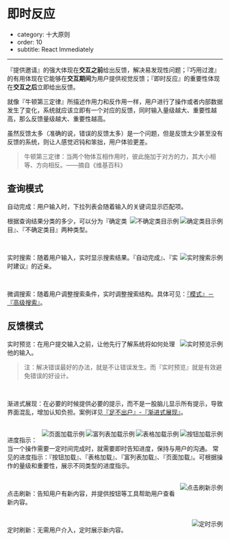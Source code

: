 # 即时反应

- category: 十大原则
- order: 10
- subtitle: React Immediately

---

『提供邀请』的强大体现在**交互之前**给出反馈，解决易发现性问题；『巧用过渡』的有用体现在它能够在**交互期间**为用户提供视觉反馈；『即时反应』的重要性体现在**交互之后**立即给出反馈。

就像『牛顿第三定律』所描述作用力和反作用一样，用户进行了操作或者内部数据发生了变化，系统就应该立即有一个对应的反馈，同时输入量级越大、重要性越高，那么反馈量级越大、重要性越高。

虽然反馈太多（准确的说，错误的反馈太多）是一个问题，但是反馈太少甚至没有反馈的系统，则让人感觉迟钝和笨拙，用户体验更差。

> 牛顿第三定律：当两个物体互相作用时，彼此施加于对方的力，其大小相等、方向相反。——摘自《维基百科》

## 查询模式

自动完成：用户输入时，下拉列表会随着输入的关键词显示匹配项。

<img class="preview-img" align="right" alt="确定类目示例" description="用户所查询的关键词，只会在『问题广场』、『报告广场』、『用户声音』这 3 种类目中出现。" src="https://os.alipayobjects.com/rmsportal/aqLuHYzLAXiMVbo.png">

<img class="preview-img" align="right" alt="不确定类目示例" description="用户所查询的关键词，其所属的类目数量不确定，可能 4 个，可能 5 个，可能更多。" src="https://os.alipayobjects.com/rmsportal/XFfjaNslhLTKPBF.png">

根据查询结果分类的多少，可以分为『确定类目』、『不确定类目』两种类型。

<br>

<img class="preview-img" align="right" alt="实时搜索示例" description="用户输入一个搜索值，系统随即显示查询结果。
" src="https://os.alipayobjects.com/rmsportal/wzManNXzJlVjjYf.png">

实时搜索：随着用户输入，实时显示搜索结果。『自动完成』、『实时建议』的近亲。

<br>

微调搜索：随着用户调整搜索条件，实时调整搜索结构。具体可见：[『模式』－『高级搜索』](../pattern/advanced-search)。


## 反馈模式

<img class="preview-img" align="right" alt="实时预览示例" description="根据用户的输入，提供关于密码强度和有效性的实时反馈。
" src="https://os.alipayobjects.com/rmsportal/GSJwgYCffMHXZBp.png">

实时预览：在用户提交输入之前，让他先行了解系统将如何处理他的输入。

>注：解决错误最好的办法，就是不让错误发生。而『实时预览』就是有效避免错误的好设计。

<br>

渐进式展现：在必要的时候提供必要的提示，而不是一股脑儿显示所有提示，导致界面混乱，增加认知负担。案例详见[『足不出户』-『渐进式展现』](../spec/stay#流程处理)。

<br>

<img class="preview-img" align="right" alt="按钮加载示例" src="https://os.alipayobjects.com/rmsportal/pGiCbTHbwjqiWkp.png">

<img class="preview-img" align="right" alt="表格加载示例" src="https://os.alipayobjects.com/rmsportal/WRCeBEZQqWLmjKw.png">

<img class="preview-img" align="right" alt="富列表加载示例" src="https://os.alipayobjects.com/rmsportal/ixEHkTtfczFFLYy.png">

<img class="preview-img" align="right" alt="页面加载示例" src="https://os.alipayobjects.com/rmsportal/OuEHxrkmIrYNKhN.png">


进度指示：当一个操作需要一定时间完成时，就需要即时告知进度，保持与用户的沟通。
常见的进度指示：『按钮加载』、『表格加载』、『富列表加载』、『页面加载』。可根据操作的量级和重要性，展示不同类型的进度指示。

<br>

<img class="preview-img" align="right" alt="点击刷新示例" src="https://os.alipayobjects.com/rmsportal/MGFgiXdiJQLzNrm.png">

点击刷新：告知用户有新内容，并提供按钮等工具帮助用户查看新内容。

<br>

<img class="preview-img" align="right" alt="定时示例"  description="新增的列表项『高亮』，持续几秒后恢复正常。" src="https://os.alipayobjects.com/rmsportal/XcdyTEKIdjCjaQs.png">

定时刷新：无需用户介入，定时展示新内容。
